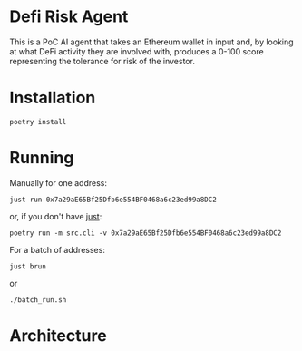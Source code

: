 # Defi Risk Agent
This is a PoC AI agent that takes an Ethereum wallet in input and, by looking at what DeFi activity they are involved with, produces a 0-100 score representing the tolerance for risk of the investor. 


# Installation
`poetry install`

# Running
Manually for one address:

`just run 0x7a29aE65Bf25Dfb6e554BF0468a6c23ed99a8DC2`

or, if you don't have [just](0x7a29aE65Bf25Dfb6e554BF0468a6c23ed99a8DC2):

`poetry run -m src.cli -v 0x7a29aE65Bf25Dfb6e554BF0468a6c23ed99a8DC2`


For a batch of addresses:

`just brun`

or

`./batch_run.sh`

# Architecture

